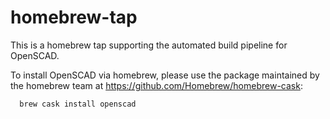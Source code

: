 homebrew-tap
============

This is a homebrew tap supporting the automated build pipeline
for OpenSCAD.

To install OpenSCAD via homebrew, please use the package maintained
by the homebrew team at https://github.com/Homebrew/homebrew-cask:

```
  brew cask install openscad
```
